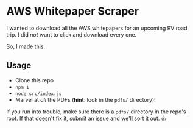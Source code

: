 # AWS Whitepaper Scraper

I wanted to download all the AWS whitepapers for an upcoming RV road trip. I did _not_ want to click and download every one.

So, I made this.

## Usage

- Clone this repo
- `npm i`
- `node src/index.js`
- Marvel at _all_ the PDFs (**hint**: look in the `pdfs/` directory)!

If you run into trouble, make sure there is a `pdfs/` directory in the repo's root. If that doesn't fix it, submit an issue and we'll sort it out. :+1:
